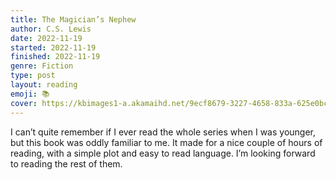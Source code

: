 ```yaml
---
title: The Magician’s Nephew
author: C.S. Lewis
date: 2022-11-19
started: 2022-11-19
finished: 2022-11-19
genre: Fiction
type: post
layout: reading
emoji: 📚
cover: https://kbimages1-a.akamaihd.net/9ecf8679-3227-4658-833a-625e0bc200ae/1200/1200/False/the-magician-s-nephew-the-chronicles-of-narnia-book-1.jpg
---
```


I can’t quite remember if I ever read the whole series when I was younger, but this book was oddly familiar to me. It made for a nice couple of hours of reading, with a simple plot and easy to read language. I’m looking forward to reading the rest of them.
